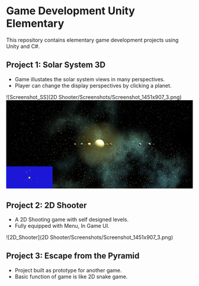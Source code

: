 # Game Development Unity Elementary

This repository contains elementary game development projects using Unity and C#.

## Project 1: Solar System 3D
   * Game illustates the solar system views in many perspectives.
   * Player can change the display perspectives by clicking a planet.

![Screenshot_SS](2D Shooter/Screenshots/Screenshot_1451x907_3.png)
![Screenshot_SS](SolarSystem/SolarSystemTest.png)


## Project 2: 2D Shooter
   * A 2D Shooting game with self designed levels.
   * Fully equipped with Menu, In Game UI.

![2D_Shooter](2D Shooter/Screenshots/Screenshot_1451x907_3.png)

## Project 3: Escape from the Pyramid
   * Project built as prototype for another game.
   * Basic function of game is like 2D snake game.



